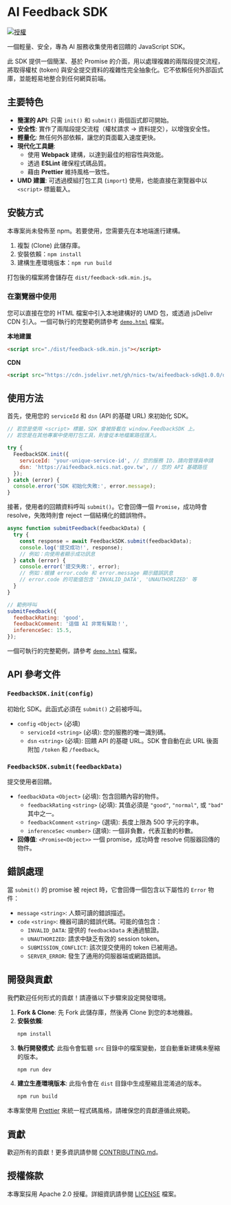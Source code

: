 # AI Feedback SDK

[![授權](https://img.shields.io/badge/License-Apache_2.0-blue.svg)](https://opensource.org/licenses/Apache-2.0)

一個輕量、安全，專為 AI 服務收集使用者回饋的 JavaScript SDK。

此 SDK 提供一個簡潔、基於 Promise 的介面，用以處理複雜的兩階段提交流程，將取得權杖 (token) 與安全提交資料的複雜性完全抽象化。它不依賴任何外部函式庫，並能輕易地整合到任何網頁前端。

## 主要特色

- **簡潔的 API**: 只需 `init()` 和 `submit()` 兩個函式即可開始。
- **安全性**: 實作了兩階段提交流程（權杖請求 -> 資料提交），以增強安全性。
- **輕量化**: 無任何外部依賴，讓您的頁面載入速度更快。
- **現代化工具鏈**:
  - 使用 **Webpack** 建構，以達到最佳的相容性與效能。
  - 透過 **ESLint** 確保程式碼品質。
  - 藉由 **Prettier** 維持風格一致性。
- **UMD 建置**: 可透過模組打包工具 (`import`) 使用，也能直接在瀏覽器中以 `<script>` 標籤載入。

## 安裝方式

本專案尚未發佈至 npm。若要使用，您需要先在本地端進行建構。

1.  複製 (Clone) 此儲存庫。
2.  安裝依賴：`npm install`
3.  建構生產環境版本：`npm run build`

打包後的檔案將會儲存在 `dist/feedback-sdk.min.js`。

### 在瀏覽器中使用

您可以直接在您的 HTML 檔案中引入本地建構好的 UMD 包，或透過 jsDelivr CDN 引入。一個可執行的完整範例請參考 [`demo.html`](./demo.html) 檔案。

**本地建置**

```html
<script src="./dist/feedback-sdk.min.js"></script>
```

**CDN**

```html
<script src="https://cdn.jsdelivr.net/gh/nics-tw/aifeedback-sdk@1.0.0/dist/feedback-sdk.min.js"></script>
```

## 使用方法

首先，使用您的 `serviceId` 和 `dsn` (API 的基礎 URL) 來初始化 SDK。

```javascript
// 若您是使用 <script> 標籤，SDK 會被掛載在 window.FeedbackSDK 上。
// 若您是在其他專案中使用打包工具，則會從本地檔案路徑匯入。

try {
  FeedbackSDK.init({
    serviceId: 'your-unique-service-id', // 您的服務 ID，請向管理員申請
    dsn: 'https://aifeedback.nics.nat.gov.tw', // 您的 API 基礎路徑
  });
} catch (error) {
  console.error('SDK 初始化失敗:', error.message);
}
```

接著，使用者的回饋資料呼叫 `submit()`。它會回傳一個 `Promise`，成功時會 resolve，失敗時則會 reject 一個結構化的錯誤物件。

```javascript
async function submitFeedback(feedbackData) {
  try {
    const response = await FeedbackSDK.submit(feedbackData);
    console.log('提交成功!', response);
    // 例如：向使用者顯示成功訊息
  } catch (error) {
    console.error('提交失敗:', error);
    // 例如：根據 error.code 和 error.message 顯示錯誤訊息
    // error.code 的可能值包含 'INVALID_DATA', 'UNAUTHORIZED' 等
  }
}

// 範例呼叫
submitFeedback({
  feedbackRating: 'good',
  feedbackComment: '這個 AI 非常有幫助！',
  inferenceSec: 15.5,
});
```

一個可執行的完整範例，請參考 [`demo.html`](./demo.html) 檔案。

## API 參考文件

### `FeedbackSDK.init(config)`

初始化 SDK。此函式必須在 `submit()` 之前被呼叫。

- `config` `<Object>` (必填)
  - `serviceId` `<string>` (必填): 您的服務的唯一識別碼。
  - `dsn` `<string>` (必填): 回饋 API 的基礎 URL。SDK 會自動在此 URL 後面附加 `/token` 和 `/feedback`。

### `FeedbackSDK.submit(feedbackData)`

提交使用者回饋。

- `feedbackData` `<Object>` (必填): 包含回饋內容的物件。
  - `feedbackRating` `<string>` (必填): 其值必須是 `"good"`, `"normal"`, 或 `"bad"` 其中之一。
  - `feedbackComment` `<string>` (選填): 長度上限為 500 字元的字串。
  - `inferenceSec` `<number>` (選填): 一個非負數，代表互動的秒數。
- **回傳值**: `<Promise<Object>>` 一個 promise，成功時會 resolve 伺服器回傳的物件。

## 錯誤處理

當 `submit()` 的 promise 被 reject 時，它會回傳一個包含以下屬性的 `Error` 物件：

- `message` `<string>`: 人類可讀的錯誤描述。
- `code` `<string>`: 機器可讀的錯誤代碼。可能的值包含：
  - `INVALID_DATA`: 提供的 `feedbackData` 未通過驗證。
  - `UNAUTHORIZED`: 請求中缺乏有效的 session token。
  - `SUBMISSION_CONFLICT`: 該次提交使用的 token 已被用過。
  - `SERVER_ERROR`: 發生了通用的伺服器端或網路錯誤。

## 開發與貢獻

我們歡迎任何形式的貢獻！請遵循以下步驟來設定開發環境。

1.  **Fork & Clone**: 先 Fork 此儲存庫，然後再 Clone 到您的本地機器。
2.  **安裝依賴**:
    ```bash
    npm install
    ```
3.  **執行開發模式**:
    此指令會監聽 `src` 目錄中的檔案變動，並自動重新建構未壓縮的版本。
    ```bash
    npm run dev
    ```
4.  **建立生產環境版本**:
    此指令會在 `dist` 目錄中生成壓縮且混淆過的版本。
    ```bash
    npm run build
    ```

本專案使用 [Prettier](https://prettier.io/) 來統一程式碼風格，請確保您的貢獻遵循此規範。

## 貢獻

歡迎所有的貢獻！更多資訊請參閱 [CONTRIBUTING.md](./CONTRIBUTING.md)。

## 授權條款

本專案採用 Apache 2.0 授權。詳細資訊請參閱 [LICENSE](./LICENSE) 檔案。
